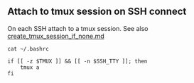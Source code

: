 ## Attach to tmux session on SSH connect

On each SSH attach to a tmux session. See also [create_tmux_session_if_none.md](create_tmux_session_if_none.md)

`cat ~/.bashrc`
```
if [[ -z $TMUX ]] && [[ -n $SSH_TTY ]]; then
    tmux a
fi
```
